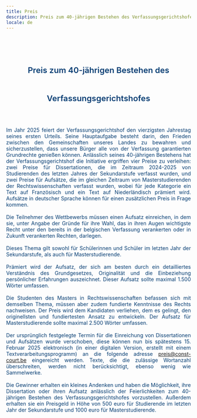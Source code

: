 ```yaml
---
title: Preis
description: Preis zum 40-jährigen Bestehen des Verfassungsgerichtshofes
locale: de
---
```

<br><br>

<p id="prize-content-title">Preis zum 40-jährigen Bestehen des Verfassungsgerichtshofes</p>


<!--
<img id="prize-content-img-deco" src="/_nuxt/assets/img/prize/deco-transparent.png" alt="Preis zum 40-jährigen Bestehen des Verfassungsgerichtshofes" />
-->

<br>

<p class="prize-content-text prize-content-text-wide" id="prize-content-text-1">Im Jahr 2025 feiert der Verfassungsgerichtshof den vierzigsten Jahrestag seines ersten Urteils. Seine Hauptaufgabe besteht darin, den Frieden zwischen den Gemeinschaften unseres Landes zu bewahren und sicherzustellen, dass unsere Bürger alle von der Verfassung garantierten Grundrechte genießen können. Anlässlich seines 40-jährigen Bestehens hat der Verfassungsgerichtshof die Initiative ergriffen vier Preise zu  verleihen: zwei Preise für Dissertationen, die im Zeitraum 2024-2025 von Studierenden des letzten Jahres der Sekundarstufe verfasst wurden, und zwei Preise für Aufsätze, die im gleichen Zeitraum von Masterstudierenden der Rechtswissenschaften verfasst wurden, wobei für jede Kategorie ein Text auf Französisch und ein Text auf Niederländisch prämiert wird. Aufsätze in deutscher Sprache können für einen zusätzlichen Preis in Frage kommen.</p>

<!--
<img id="prize-content-img-flyer" src="/_nuxt/assets/img/prize/prize-flyer-a4-de.jpeg" alt="Preis zum 40-jährigen Bestehen des Verfassungsgerichtshofes" />
-->

<br>

<p class="prize-content-text prize-content-text-wide" id="prize-content-text-2">Die Teilnehmer des Wettbewerbs müssen einen Aufsatz einreichen, in dem sie, unter Angabe der Gründe für ihre Wahl, das in ihren Augen wichtigste Recht unter den bereits in der belgischen Verfassung verankerten oder in Zukunft verankerten Rechten, darlegen.</p>

<br>

<p class="prize-content-text prize-content-text-wide" id="prize-content-text-3">Dieses Thema gilt sowohl für Schülerinnen und Schüler im letzten Jahr der Sekundarstufe, als auch für Masterstudierende.</p>

<br>

<p class="prize-content-text prize-content-text-wide" id="prize-content-text-4">Prämiert wird der Aufsatz, der sich am besten durch ein detailliertes Verständnis des Grundgesetzes, Originalität und die Einbeziehung persönlicher Erfahrungen auszeichnet. Dieser Aufsatz sollte maximal 1.500 Wörter umfassen.</p>

<br>

<p class="prize-content-text prize-content-text-wide" id="prize-content-text-5">Die Studenten des Masters in Rechtswissenschaften befassen sich mit demselben Thema, müssen aber zudem fundierte Kenntnisse des Rechts nachweisen. Der Preis wird dem Kandidaten verliehen, dem es gelingt, den originellsten und fundiertesten Ansatz zu entwickeln. Der Aufsatz für Masterstudierende sollte maximal 2.500 Wörter umfassen.</p>

<br>

<p class="prize-content-text prize-content-text-wide" id="prize-content-text-6">Der ursprünglich festgelegte Termin für die Einreichung von Dissertationen und Aufsätzen wurde verschoben, diese können nun bis spätestens 15. Februar 2025 elektronisch (in einer digitalen Version, erstellt mit einem Textverarbeitungsprogramm) an die folgende adresse <a href="mailto:preis@const-court.be">preis@const-court.be</a> eingereicht werden. Texte, die die zulässige Wortanzahl überschreiten, werden nicht berücksichtigt, ebenso wenig wie Sammelwerke.</p>

<br>

<!-- E-Mail-Adresse zur Einreichung von Texten: : [preis@const-court.be](mailto:preis%40const-court.be). -->

<p class="prize-content-text prize-content-text-wide" id="prize-content-text-7">Die Gewinner erhalten ein kleines Andenken und haben die Möglichkeit, ihre Dissertation oder ihren Aufsatz anlässlich der Feierlichkeiten zum 40-jährigen Bestehen des Verfassungsgerichtshofes vorzustellen. Außerdem erhalten sie ein Preisgeld in Höhe von 500 euro für Studierende im letzten Jahr der Sekundarstufe und 1000 euro für Masterstudierende.</p>

<br>

<style scoped>

.v-main__wrap {
    /* background-color: blue; */
}

#prize-content-img-court {
    max-width: 50%;
    margin: 10px auto;
}
#prize-content-img-flyer {
    max-width: 40%;
    margin: 70px 25px 50px 70px;
    float: right;
}
#prize-content-img-deco {
    max-width: 15%;
    margin: 15px auto;
    opacity: .2;
}

#prize-content-title {
    display: block;
    text-align: center;
    line-height: 3.5;
    font-size: 22px;
    font-weight: 600;
    color: #043c72;
}

.prize-content-text {
    display: block;
    overflow: hidden;
    text-align: justify;
    color: #043c72;
    margin: auto !important;
    margin-bottom: 0 !important;
}
.prize-content-text-wide {
    width: 75%;
}
.prize-content-text-short {
    width: 40%;
}

@media screen and (max-width: 1250px) {
    #prize-content-img-flyer {
        float: none;
        max-width: 65%;
        margin: 25px 50px auto;
    }
    .prize-content-text {
        width: 100%;
    }
}

</style>
